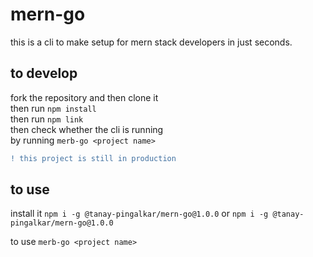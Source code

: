 # mern-go
this is a cli to make setup for mern stack developers in just seconds.

## to develop <br>
fork the repository and then clone it <br>
then run ``npm install`` <br>
then run ``npm link`` <br>
then check whether the cli is running <br>
by running ``merb-go <project name>``

```diff
! this project is still in production
```

## to use
install it ``npm i -g @tanay-pingalkar/mern-go@1.0.0`` or ``npm i -g @tanay-pingalkar/mern-go@1.0.0``

to use ``merb-go <project name>``

